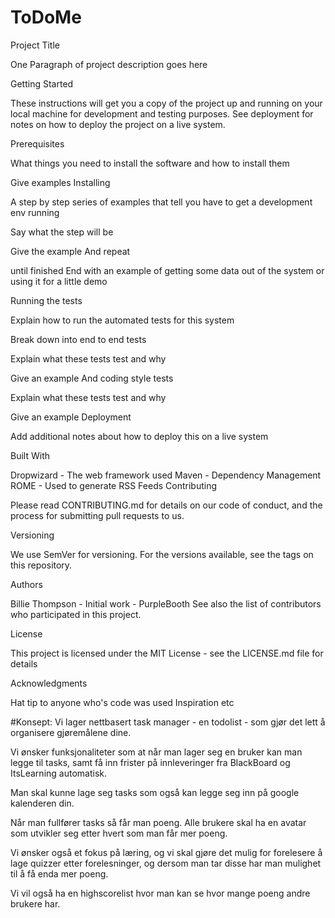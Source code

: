 # ToDoMe

Project Title

One Paragraph of project description goes here

Getting Started

These instructions will get you a copy of the project up and running on your local machine for development and testing purposes. See deployment for notes on how to deploy the project on a live system.

Prerequisites

What things you need to install the software and how to install them

Give examples
Installing

A step by step series of examples that tell you have to get a development env running

Say what the step will be

Give the example
And repeat

until finished
End with an example of getting some data out of the system or using it for a little demo

Running the tests

Explain how to run the automated tests for this system

Break down into end to end tests

Explain what these tests test and why

Give an example
And coding style tests

Explain what these tests test and why

Give an example
Deployment

Add additional notes about how to deploy this on a live system

Built With

Dropwizard - The web framework used
Maven - Dependency Management
ROME - Used to generate RSS Feeds
Contributing

Please read CONTRIBUTING.md for details on our code of conduct, and the process for submitting pull requests to us.

Versioning

We use SemVer for versioning. For the versions available, see the tags on this repository.

Authors

Billie Thompson - Initial work - PurpleBooth
See also the list of contributors who participated in this project.

License

This project is licensed under the MIT License - see the LICENSE.md file for details

Acknowledgments

Hat tip to anyone who's code was used
Inspiration
etc


#Konsept:
Vi lager nettbasert task manager - en todolist - som gjør det lett å organisere gjøremålene dine.

Vi ønsker funksjonaliteter som at når man lager seg en bruker kan man legge til tasks, samt få inn frister på innleveringer
fra BlackBoard og ItsLearning automatisk.

Man skal kunne lage seg tasks som også kan legge seg inn på google kalenderen din.

Når man fullfører tasks så får man poeng. Alle brukere skal ha en avatar som utvikler seg etter hvert som man får mer
poeng.

Vi ønsker også et fokus på læring, og vi skal gjøre det mulig for forelesere å lage quizzer etter forelesninger, og
dersom man tar disse har man mulighet til å få enda mer poeng.

Vi vil også ha en highscorelist hvor man kan se hvor mange poeng andre brukere har.

